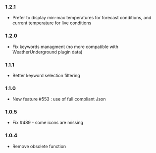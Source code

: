 ### 1.2.1
* Prefer to display min-max temperatures for forecast conditions, and current temperature for live conditions

### 1.2.0
* Fix keywords managment (no more compatible with WeatherUnderground plugin data)

### 1.1.1
* Better keyword selection filtering

### 1.1.0
* New feature #553 : use of full compliant Json

### 1.0.5
* Fix #489 - some icons are missing

### 1.0.4
* Remove obsolete function